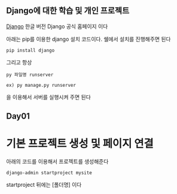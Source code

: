 ## Django에 대한 학습 및 개인 프로젝트

[Django](https://docs.djangoproject.com/ko/4.2/)
한글 버전 Django 공식 홈페이지 이다


아래는 pip를 이용한 django 설치 코드이다.
쉘에서 설치를 진행해주면 된다

```
pip install django
```
그리고 항상
```
py 파일명 runserver

ex) py manage.py runserver
```
을 이용해서 서버를 실행시켜 주면 된다
## Day01
  # 기본 프로젝트 생성 및 페이지 연결

  아래의 코드를 이용해서 프로젝트를 생성해준다
  ```
  django-admin startproject mysite
  ```

  startproject 뒤에는 [폴더명] 이다

  
  
  
